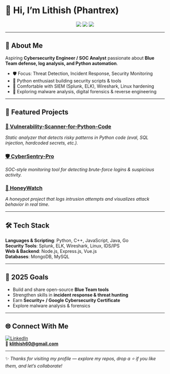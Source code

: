 # 👋 Hi, I’m Lithish (Phantrex)  

<p align="center">
  <img src="https://img.shields.io/badge/Cybersecurity-Blue%20Team-blue?style=for-the-badge&logo=hackaday&logoColor=white" />
  <img src="https://img.shields.io/badge/Python-Automation-yellow?style=for-the-badge&logo=python&logoColor=white" />
  <img src="https://img.shields.io/badge/Threat%20Detection-Log%20Analysis-red?style=for-the-badge&logo=linux&logoColor=white" />
</p>

---

## 🔐 About Me  
Aspiring **Cybersecurity Engineer / SOC Analyst** passionate about **Blue Team defense, log analysis, and Python automation**.  

- 🛡️ Focus: Threat Detection, Incident Response, Security Monitoring  
- 🐍 Python enthusiast building security scripts & tools  
- 🔧 Comfortable with SIEM (Splunk, ELK), Wireshark, Linux hardening  
- 🌱 Exploring malware analysis, digital forensics & reverse engineering  

---

## 🚀 Featured Projects  

### [🔎 Vulnerability-Scanner-for-Python-Code](https://github.com/Lithish-7/Vulnerability-Scanner-for-Python-Code)  
*Static analyzer that detects risky patterns in Python code (eval, SQL injection, hardcoded secrets, etc.).*  

### [🛡️ CyberSentry-Pro](https://github.com/Lithish-7/CyberSentry-Pro)  
*SOC-style monitoring tool for detecting brute-force logins & suspicious activity.*  

### [🎯 HoneyWatch](https://github.com/Lithish-7/HoneyWatch)  
*A honeypot project that logs intrusion attempts and visualizes attack behavior in real time.*  

---

## 🛠 Tech Stack  

**Languages & Scripting**: Python, C++, JavaScript, Java, Go  
**Security Tools**: Splunk, ELK, Wireshark, Linux, IDS/IPS  
**Web & Backend**: Node.js, Express.js, Vue.js  
**Databases**: MongoDB, MySQL  

---

## 🎯 2025 Goals  

- Build and share open-source **Blue Team tools**  
- Strengthen skills in **incident response & threat hunting**  
- Earn **Security+ / Google Cybersecurity Certificate**  
- Explore malware analysis & forensics  

---

## 🌐 Connect With Me  

[![LinkedIn](https://img.shields.io/badge/LinkedIn-0077B5?style=for-the-badge&logo=linkedin&logoColor=white)](https://www.linkedin.com/in/lithishxsec/)  
📧 **klithish60@gmail.com**

---

✨ *Thanks for visiting my profile — explore my repos, drop a ⭐ if you like them, and let’s collaborate!*  
